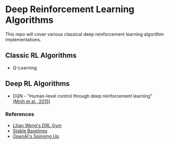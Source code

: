 # Deep Reinforcement Learning Algorithms
This repo will cover various classical deep reinforcement learning algorithm implementations.

## Classic RL Algorithms
- Q-Learning

## Deep RL Algorithms
- DQN - "Human-level control through deep reinforcement learning" [(Mnih et al., 2015)](https://storage.googleapis.com/deepmind-data/assets/papers/DeepMindNature14236Paper.pdf)

### References
- [Lilian Weng's DRL Gym](https://github.com/lilianweng/deep-reinforcement-learning-gym)
- [Stable Baselines](https://github.com/DLR-RM/stable-baselines3)
- [OpenAI's Spinning Up](https://github.com/openai/spinningup)